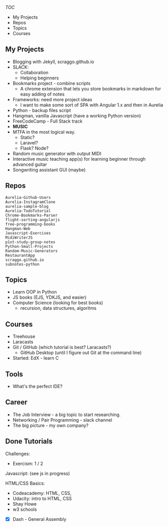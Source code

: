 *TOC*
- My Projects
- Repos
- Topics
- Courses

## My Projects
- Blogging with Jekyll, scraggo.github.io
- SLACK:
  -	Collaboration
  -	Helping beginners
- Bookmarks project - combine scripts
  - A chrome extension that lets you store bookmarks in markdown for easy adding of notes
- Frameworks: need more project ideas
  - I want to make some sort of SPA with Angular 1.x and then in Aurelia 
- Python - backup files script
- Hangman, vanilla Javascript (have a working Python version)
- FreeCodeCamp - Full Stack track
- **MUSIC**
- MTFA in the most logical way.
  - Static?
  - Laravel?
  - Flask? Node?
- Random music generator with output MIDI
- Interactive music teaching app(s) for learning beginner through advanced guitar
- Songwriting assistant GUI (maybe)

## Repos
```
Aurelia-Github-Users
Aurelia-InstagramClone
aurelia-sample-blog
Aurelia-TodoTutorial
Chrome-Bookmarks-Parser
flight-sorting-angularjs
free-programming-books
Hangman-Web
Javascript-Exercises
MidiWriterJS
p1xt-study-group-notes
Python-Small-Projects
Random-Music-Generators
RestaurantApp
scraggo.github.io
subnotes-python
```

## Topics
- Learn OOP in Python
- JS books (EJS, YDKJS, and easier)
- Computer Science (looking for best books)
  - recursion, data structures, algoritms

## Courses
- Treehouse
- Laracasts
- Git / GitHub (which tutorial is best? Laracasts?)
  - GitHub Desktop (until I figure out Git at the command line)
- Started: EdX - learn C

## Tools
- What's the perfect IDE?

## Career
- The Job Interview - a big topic to start researching.
- Networking / Pair Programming - slack channel
- The big picture - my own company?

## Done Tutorials

Challenges:
- Exercism: 1 / 2

Javascript: (see js in progress)

HTML/CSS Basics:
- Codeacademy: HTML, CSS, 
- Udacity: intro to HTML, CSS
- Shay Howe
- w3 schools
- [X] Dash - General Assembly
